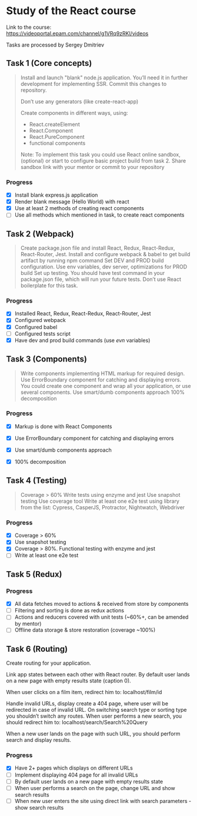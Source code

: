 # Study of the React course

Link to the course: https://videoportal.epam.com/channel/g1VRq9zRKl/videos

Tasks are processed by Sergey Dmitriev

## Task 1 (Core concepts)

> Install and launch "blank" node.js application. You’ll need it in further development for implementing SSR. Commit this changes to repository.
>
> Don’t use any generators (like create-react-app)
>
> Create components in different ways, using:
> * React.createElement
> * React.Component
> * React.PureComponent
> * functional components
>
> Note: To implement this task you could use React online sandbox,
> (optional) or start to configure basic project build from task 2.
> Share sandbox link with your mentor or commit to your repository

### Progress

- [x] Install blank express.js application
- [x] Render blank message (Hello World) with react
- [x] Use at least 2 methods of creating react components
- [ ] Use all methods which mentioned in task, to create react components

## Task 2 (Webpack)
> Create package.json file and install React, Redux, React-Redux, React-Router, Jest.
> Install and configure webpack & babel to get build artifact by running npm command
> Set DEV and PROD build configuration. Use env variables, dev server, optimizations for PROD build
> Set up testing. You should have test command in your package.json file, which will run your future tests. Don’t use React boilerplate for this task.

### Progress

- [x] Installed React, Redux, React-Redux, React-Router, Jest
- [x] Configured webpack
- [x] Configured babel
- [ ] Configured tests script
- [x] Have dev and prod build commands (use _evn_ variables)

## Task 3 (Components)
> Write components implementing HTML markup for required design.
> Use ErrorBoundary component for catching and displaying errors. You could create one component and wrap all your application, or use several components.
> Use smart/dumb components approach
> 100% decomposition

### Progress

- [x] Markup is done with React Components
- [x] Use ErrorBoundary component for catching and displaying errors
- [x] Use smart/dumb components approach
- [x] 100% decomposition


## Task 4 (Testing)
> Coverage > 60%
> Write tests using enzyme and jest
> Use snapshot testing
> Use coverage tool
> Write at least one e2e test using library from the list:
> Cypress, CasperJS, Protractor, Nightwatch, Webdriver


### Progress

- [X] Coverage > 60%
- [X] Use snapshot testing
- [X] Coverage > 80%. Functional testing with enzyme and jest
- [ ] Write at least one e2e test

## Task 5 (Redux)

### Progress

- [X] All data fetches moved to actions & received from store by components
- [ ] Filtering and sorting is done as redux actions
- [ ] Actions and reducers covered with unit tests (~60%+, can be amended by mentor)
- [ ] Offline data storage & store restoration (coverage ~100%)

## Task 6 (Routing)
Create routing for your application.

Link app states between each other with React router.
By default user lands on a new page with empty results state (caption 0).

When user clicks on a film item, redirect him to:
localhost/film/id

Handle invalid URLs, display create a 404 page, where user will be redirected in case of invalid URL.
On switching search type or sorting type you shouldn’t switch any routes.
When user performs a new search, you should redirect him to:
localhost/search/Search%20Query

When a new user lands on the page with such URL, you should perform search and display results.

### Progress
- [X] Have 2+ pages which displays on different URLs
- [ ] Implement displaying 404 page for all invalid URLs
- [ ] By default user lands on a new page with empty results state
- [ ] When user performs a search on the page, change URL and show search results
- [ ] When new user enters the site using direct link with search parameters - show search results

